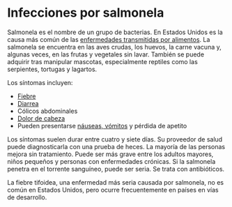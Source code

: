 Infecciones por salmonela
=========================


Salmonela es el nombre de un grupo de bacterias. En Estados Unidos es la causa más común de las [enfermedades transmitidas por alimentos](https://medlineplus.gov/spanish/foodborneillness.html). La salmonela se encuentra en las aves crudas, los huevos, la carne vacuna y, algunas veces, en las frutas y vegetales sin lavar. También se puede adquirir tras manipular mascotas, especialmente reptiles como las serpientes, tortugas y lagartos.


Los síntomas incluyen:

* [Fiebre](https://medlineplus.gov/spanish/fever.html)
* [Diarrea](https://medlineplus.gov/spanish/diarrhea.html)
* Cólicos abdominales
* [Dolor de cabeza](https://medlineplus.gov/spanish/headache.html)
* Pueden presentarse [náuseas, vómitos](https://medlineplus.gov/spanish/nauseaandvomiting.html) y pérdida de apetito


Los síntomas suelen durar entre cuatro y siete días. Su proveedor de salud puede diagnosticarla con una prueba de heces. La mayoría de las personas mejora sin tratamiento. Puede ser más grave entre los adultos mayores, niños pequeños y personas con enfermedades crónicas. Si la salmonela penetra en el torrente sanguíneo, puede ser seria. Se trata con antibióticos.


La fiebre tifoidea, una enfermedad más seria causada por salmonela, no es común en Estados Unidos, pero ocurre frecuentemente en países en vías de desarrollo.

